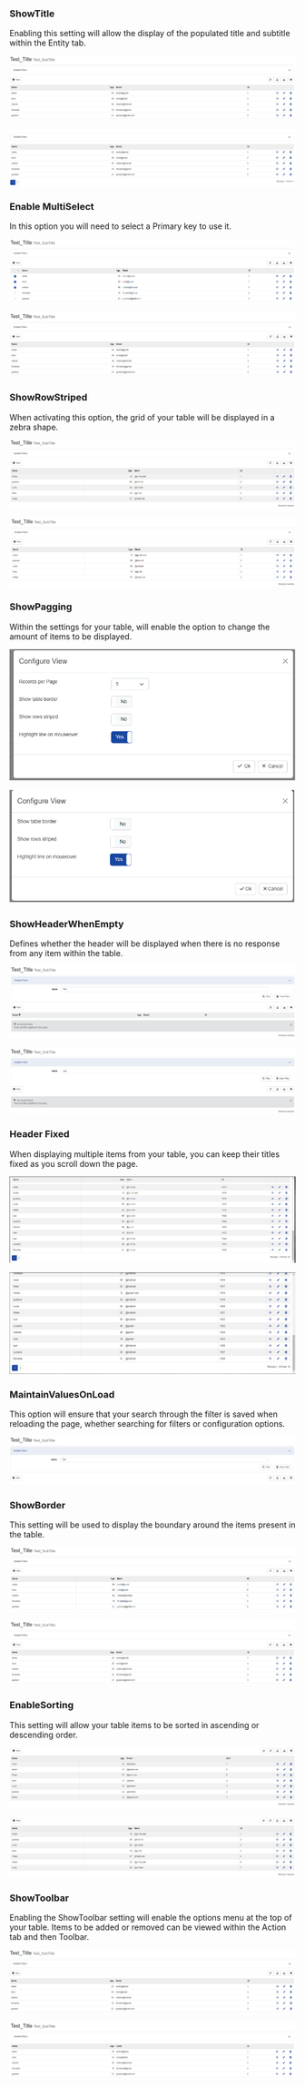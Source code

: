### **ShowTitle**
Enabling this setting will allow the display of the populated title and subtitle within the Entity tab.

![ShowTitleOn](../../media/ShowTitleON.png)

![ShowTitleOFF](../../media/ShowTitleOFF.png)

### **Enable MultiSelect**
In this option you will need to select a Primary key to use it.

![EnableMultiSelectON.png](../../media/EnableMultiSelectON.png)

![EnableMultiSelectOFF.png](../../media/EnableMultiSelectOFF.png)

### **ShowRowStriped**
When activating this option, the grid of your table will be displayed in a zebra shape.

![ShowRowStripeON.png](../../media/ShowRowStripedON.png)

![ShowRowStripeOFF.png](../../media/ShowRowStripedOFF.png)

### **ShowPagging**
Within the settings for your table, will enable the option to change the amount of items to be displayed.

![ShowPaggingON.png](../../media/ShowPaggingON.png)

![ShowPaggingOFF.png](../../media/ShowPaggingOFF.png)

### **ShowHeaderWhenEmpty**
Defines whether the header will be displayed when there is no response from any item within the table.

![ShowHeaderWhenEmptyON.png](../../media/ShowHeaderWhenEmptyON.png)

![ShowHeaderWhenEmptyOFF.png](../../media/ShowHeaderWhenEmptyOFF.png)

### **Header Fixed**
When displaying multiple items from your table, you can keep their titles fixed as you scroll down the page.

![HeaderFixedON.png](../../media/HeaderFixedON.png)

![HeaderFixedOFF.png](../../media/HeaderFixedOFF.png)

### **MaintainValuesOnLoad**
This option will ensure that your search through the filter is saved when reloading the page, whether searching for filters or configuration options.

![MaintainValuesOnLoadON.png](../../media/MaintainValuesOnLoadON.png)

### **ShowBorder**
This setting will be used to display the boundary around the items present in the table.

![ShowBorderON.png](../../media/ShowBorderON.png)

![ShowBorderOFF.png](../../media/ShowBorderOFF.png)

### **EnableSorting**
This setting will allow your table items to be sorted in ascending or descending order.

![EnableSortingON.png](../../media/EnableSortingON.png)

![EnableSortingOFF.png](../../media/EnableSortingOFF.png)

### **ShowToolbar**
Enabling the ShowToolbar setting will enable the options menu at the top of your table. 
Items to be added or removed can be viewed within the Action tab and then Toolbar.

![ShowToolbarON.png](../../media/ShowToolbarON.png)

![ShowToolbarOFF.png](../../media/ShowToolbarOFF.png)

